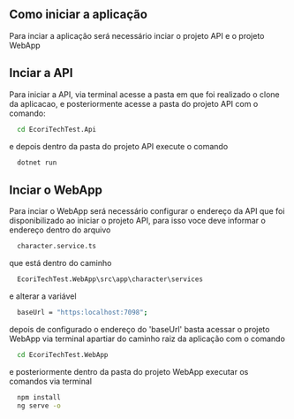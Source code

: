 
## Como iniciar a aplicação

Para inciar a aplicação será necessário inciar o projeto API e o projeto WebApp

## Inciar a API

Para iniciar a API, via terminal acesse a pasta em que foi realizado o clone da aplicacao, e posteriormente acesse a pasta do projeto API com o comando:
```bash
  cd EcoriTechTest.Api
```

e depois dentro da pasta do projeto API execute o comando 
    
```bash
  dotnet run
```

## Inciar o WebApp

Para inciar o WebApp será necessário configurar o endereço da API que foi disponibilizado ao iniciar o projeto API, para isso voce deve informar o endereço dentro do arquivo 

```bash
  character.service.ts
```
que está dentro do caminho

```bash
  EcoriTechTest.WebApp\src\app\character\services
```

e alterar a variável

```bash
  baseUrl = "https:localhost:7098";
```

depois de configurado o endereço do 'baseUrl' basta acessar o projeto WebApp via terminal apartiar do caminho raiz da aplicação com o comando

```bash
  cd EcoriTechTest.WebApp
```

e posteriormente dentro da pasta do projeto WebApp executar os comandos via terminal

```bash
  npm install
  ng serve -o
```